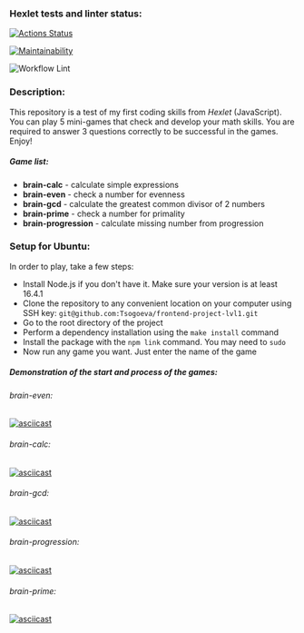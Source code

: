 ### Hexlet tests and linter status:
[![Actions Status](https://github.com/Tsogoeva/frontend-project-lvl1/workflows/hexlet-check/badge.svg)](https://github.com/Tsogoeva/frontend-project-lvl1/actions)

[![Maintainability](https://api.codeclimate.com/v1/badges/fb54a38434c080d91a76/maintainability)](https://codeclimate.com/github/Tsogoeva/frontend-project-lvl1/maintainability)

![Workflow Lint](https://github.com/Tsogoeva/frontend-project-lvl1/actions/workflows/github-actions-demo.yml/badge.svg?branch=main)

### Description:

This repository is a test of my first coding skills from *Hexlet* (JavaScript). 
You can play 5 mini-games that check and develop your math skills. You are required to answer 3 questions correctly to be successful in the games. Enjoy!

##### Game list:

- **brain-calc** - calculate simple expressions
- **brain-even** - check a number for evenness
- **brain-gcd** - calculate the greatest common divisor of 2 numbers
- **brain-prime** - check a number for primality
- **brain-progression** - calculate missing number from progression

### Setup for Ubuntu:

In order to play, take a few steps:

* Install Node.js if you don't have it. Make sure your version is at least 16.4.1
* Clone the repository to any convenient location on your computer using SSH key: `git@github.com:Tsogoeva/frontend-project-lvl1.git`
* Go to the root directory of the project
* Perform a dependency installation using the `make install` command
* Install the package with the `npm link` command. You may need to `sudo`
* Now run any game you want. Just enter the name of the game

##### Demonstration of the start and process of the games:

###### brain-even:
[![asciicast](https://asciinema.org/a/o4aACwgdhZDUzQQ0B4p9vl3H4.svg)](https://asciinema.org/a/o4aACwgdhZDUzQQ0B4p9vl3H4)

###### brain-calc:
[![asciicast](https://asciinema.org/a/UP7ABxAPbY03hu5nq2bqxIkAt.svg)](https://asciinema.org/a/UP7ABxAPbY03hu5nq2bqxIkAt)

###### brain-gcd:
[![asciicast](https://asciinema.org/a/XW3ldH9XAVFocNhy10IX8dFhD.svg)](https://asciinema.org/a/XW3ldH9XAVFocNhy10IX8dFhD)

###### brain-progression:
[![asciicast](https://asciinema.org/a/zhU1OV8e3MLMvghWUf9EXeMjs.svg)](https://asciinema.org/a/zhU1OV8e3MLMvghWUf9EXeMjs)

###### brain-prime:
[![asciicast](https://asciinema.org/a/E6I2ALWxTDuvIGeHfYfjJgWYC.svg)](https://asciinema.org/a/E6I2ALWxTDuvIGeHfYfjJgWYC)
